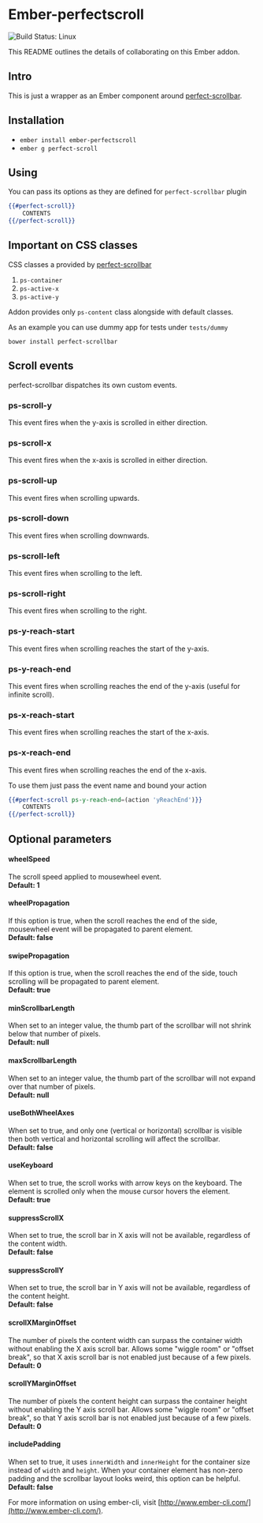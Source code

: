 # Ember-perfectscroll

![Build Status: Linux](https://travis-ci.org/imanhodjaev/ember-perfect-scroll.svg?branch=master)

This README outlines the details of collaborating on this Ember addon.

## Intro
This is just a wrapper as an Ember component around [perfect-scrollbar](https://github.com/noraesae/perfect-scrollbar).

## Installation

* `ember install ember-perfectscroll`
* `ember g perfect-scroll`

## Using
You can pass its options as they are defined for `perfect-scrollbar` plugin
```hbs
{{#perfect-scroll}}
    CONTENTS
{{/perfect-scroll}}
```

## Important on CSS classes
CSS classes a provided by [perfect-scrollbar](https://github.com/noraesae/perfect-scrollbar)
1. `ps-container`
2. `ps-active-x`
3. `ps-active-y`

Addon provides only `ps-content` class alongside with default classes.

As an example you can use dummy app for tests under `tests/dummy`


`bower install perfect-scrollbar`

## Scroll events

perfect-scrollbar dispatches its own custom events.

### ps-scroll-y
This event fires when the y-axis is scrolled in either direction.

### ps-scroll-x
This event fires when the x-axis is scrolled in either direction.

### ps-scroll-up
This event fires when scrolling upwards.

### ps-scroll-down
This event fires when scrolling downwards.

### ps-scroll-left
This event fires when scrolling to the left.

### ps-scroll-right
This event fires when scrolling to the right.

### ps-y-reach-start
This event fires when scrolling reaches the start of the y-axis.

### ps-y-reach-end
This event fires when scrolling reaches the end of the y-axis (useful for infinite scroll).

### ps-x-reach-start
This event fires when scrolling reaches the start of the x-axis.

### ps-x-reach-end
This event fires when scrolling reaches the end of the x-axis.

To use them just pass the event name and bound your action
```hbs
{{#perfect-scroll ps-y-reach-end=(action 'yReachEnd')}}
    CONTENTS
{{/perfect-scroll}}
```

## Optional parameters

#### wheelSpeed
The scroll speed applied to mousewheel event.  
**Default: 1**

#### wheelPropagation
If this option is true, when the scroll reaches the end of the side, mousewheel event will be propagated to parent element.  
**Default: false**

#### swipePropagation
If this option is true, when the scroll reaches the end of the side, touch scrolling will be propagated to parent element.  
**Default: true**

#### minScrollbarLength
When set to an integer value, the thumb part of the scrollbar will not shrink below that number of pixels.  
**Default: null**

#### maxScrollbarLength
When set to an integer value, the thumb part of the scrollbar will not expand over that number of pixels.  
**Default: null**

#### useBothWheelAxes
When set to true, and only one (vertical or horizontal) scrollbar is visible then both vertical and horizontal scrolling will affect the scrollbar.  
**Default: false**

#### useKeyboard
When set to true, the scroll works with arrow keys on the keyboard. The element is scrolled only when the mouse cursor hovers the element.  
**Default: true**

#### suppressScrollX
When set to true, the scroll bar in X axis will not be available, regardless of the content width.  
**Default: false**

#### suppressScrollY
When set to true, the scroll bar in Y axis will not be available, regardless of the content height.  
**Default: false**

#### scrollXMarginOffset
The number of pixels the content width can surpass the container width without enabling the X axis scroll bar. Allows some "wiggle room" or "offset break", so that X axis scroll bar is not enabled just because of a few pixels.  
**Default: 0**

#### scrollYMarginOffset
The number of pixels the content height can surpass the container height without enabling the Y axis scroll bar. Allows some "wiggle room" or "offset break", so that Y axis scroll bar is not enabled just because of a few pixels.  
**Default: 0**

#### includePadding
When set to true, it uses `innerWidth` and `innerHeight` for the container size instead of `width` and `height`. When your container element has non-zero padding and the scrollbar layout looks weird, this option can be helpful.  
**Default: false**

For more information on using ember-cli, visit [http://www.ember-cli.com/](http://www.ember-cli.com/).
